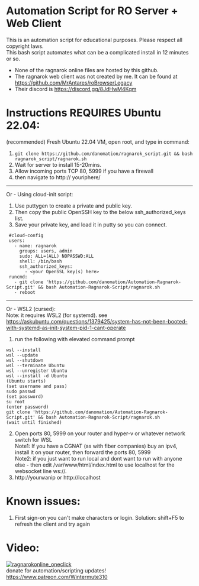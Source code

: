 # Automation Script for RO Server + Web Client
This is an automation script for educational purposes. Please respect all copyright laws.  
This bash script automates what can be a complicated install in 12 minutes or so.  
* None of the ragnarok online files are hosted by this github.  
* The ragnarok web client was not created by me. It can be found at https://github.com/MrAntares/roBrowserLegacy  
* Their discord is https://discord.gg/8JdHwM4Kqm  

# Instructions REQUIRES Ubuntu 22.04:
(recommended) Fresh Ubuntu 22.04 VM, open root, and type in command:  
1. ```git clone https://github.com/danomation/ragnarok_script.git && bash ragnarok_script/ragnarok.sh  ```
2. Wait for server to install 15-20mins.
3. Allow incoming ports TCP 80, 5999 if you have a firewall 
4. then navigate to http:// youriphere/ 
---
Or - Using cloud-init script:  
1. Use puttygen to create a private and public key. 
2. Then copy the public OpenSSH key to the below ssh_authorized_keys list.
3. Save your private key, and load it in putty so you can connect.
```
 #cloud-config
 users:
   - name: ragnarok
     groups: users, admin
     sudo: ALL=(ALL) NOPASSWD:ALL
     shell: /bin/bash
     ssh_authorized_keys:
       - <your OpenSSL key(s) here>
 runcmd:
   - git clone 'https://github.com/danomation/Automation-Ragnarok-Script.git' && bash Automation-Ragnarok-Script/ragnarok.sh
   - reboot
```
---
Or - WSL2 (cursed):  
Note: it requires WSL2 (for systemd). see https://askubuntu.com/questions/1379425/system-has-not-been-booted-with-systemd-as-init-system-pid-1-cant-operate 
1. run the following with elevated command prompt
```
wsl --install
wsl --update
wsl --shutdown
wsl --terminate Ubuntu
wsl --unregister Ubuntu
wsl --install -d Ubuntu
(Ubuntu starts) 
(set username and pass) 
sudo passwd
(set password)
su root
(enter password)
git clone 'https://github.com/danomation/Automation-Ragnarok-Script.git' && bash Automation-Ragnarok-Script/ragnarok.sh
(wait until finished)
``` 
2. Open ports 80, 5999 on your router and hyper-v or whatever network switch for WSL  
Note1: If you have a CGNAT (as with fiber companies) buy an ipv4, install it on your router, then forward the ports 80, 5999  
Note2: if you just want to run local and dont want to run with anyone else - then edit /var/www/html/index.html to use localhost for the websocket line ws://. 
3. http://yourwanip or http://localhost

# Known issues:  
1. First sign-on you can't make characters or login. 
Solution: shift+F5 to refresh the client and try again  

# Video:  

[![ragnarokonline_oneclick](https://img.youtube.com/vi/HSR538rZhXM/0.jpg)](https://www.youtube.com/watch?v=HSR538rZhXM)  
donate for automation/scripting updates! https://www.patreon.com/Wintermute310  

